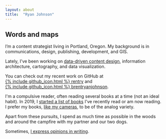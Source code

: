 ```yaml
---
layout: about
title:  "Ryan Johnson"
---
```

## Words and maps

I’m a content strategist living in Portland, Oregon. My background is in communications, design, publishing, development, and GIS.

Lately, I’ve been working on [data-driven content design](/content-writes-itself/#content-that-writes-itself), information architecture, cartography, and data visualization.

You can check out my recent work on GitHub at <span style="white-space: nowrap;">[{% include github_icon.html %} rentry](https://github.com/rentry)</span> and <span style="white-space: nowrap;">[{% include github_icon.html %} brentryanjohnson](https://github.com/brentryanjohnson)</span>.

I'm a compulsive reader, often reading several books at a time (not an ideal habit). In 2019, I [started a list of books](/books) I've recently read or am now reading. I prefer my books, [like my cameras](/slowing-down-with-analog/), to be of the analog variety.

Apart from these pursuits, I spend as much time as possible in the woods and around the campfire with my partner and our two dogs.

Sometimes, [I express opinions in writing](/posts).